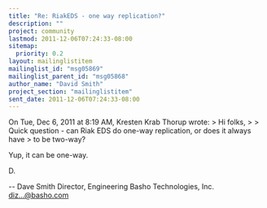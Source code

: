 ```yaml
---
title: "Re: RiakEDS - one way replication?"
description: ""
project: community
lastmod: 2011-12-06T07:24:33-08:00
sitemap:
  priority: 0.2
layout: mailinglistitem
mailinglist_id: "msg05869"
mailinglist_parent_id: "msg05868"
author_name: "David Smith"
project_section: "mailinglistitem"
sent_date: 2011-12-06T07:24:33-08:00
---
```



On Tue, Dec 6, 2011 at 8:19 AM, Kresten Krab Thorup  wrote:
&gt; Hi folks,
&gt;
&gt; Quick question - can Riak EDS do one-way replication, or does it always have 
&gt; to be two-way?

Yup, it can be one-way.

D.

-- 
Dave Smith
Director, Engineering
Basho Technologies, Inc.
diz...@basho.com


